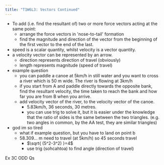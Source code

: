 ```yaml
---
title: "T1W6L3: Vectors Continued"
---
```


- To add (i.e. find the resultant of) two or more force vectors acting at the same point:
	- arrange the force vectors in 'nose-to-tail' formation
	- find the magnitude and direction of the vector from the beginning of the first vector to the end of the last.
- speed is a scalar quantity, whilst velocity is a vector quantity.
- a velocity vector can be represented by an arrow.
	- direction represents direction of travel (obviously)
	- length represents magnitude (speed of travel)
- example question
	- you can paddle a canoe at 5km/h in still water and you want to cross a river which is 50 m wide. The river is flowing at 3km/h
	- if you start from A and paddle directly towards the opposite bank, find the resultant velocity, the time taken to reach the bank and how far you are from B when you arrive.
	- add velocity vector of the river, to the velocity vector of the canoe.
		- 5.83km/h, 36 seconds, 30 metres.
		- you can use trig to solve it, but it is easier under the knowledge that the ratio of sides is the same between the two triangles. (e.g. two angles in common, by the AA test, they are similar triangles)
- god im so tired
	- what if example question, but you have to land on point b
	- 58.309... m need to travel (at 5km/h) so 45 seconds travel
		- $\sqrt{ (5^2-3^2) }=4$
		- use trig (sohcahtoa) to find angle (direction of travel)

Ex 3C ODD Qs